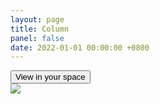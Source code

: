 ```yaml
---
layout: page
title: Column
panel: false
date: 2022-01-01 00:00:00 +0800
---
```


<model-viewer src="robot-column.glb" ar ar-modes="webxr scene-viewer quick-look" camera-controls poster="poster.webp" shadow-intensity="1" auto-rotate environment-image="legacy" shadow-softness="0.67" exposure="2">
    <div class="progress-bar hide" slot="progress-bar">
        <div class="update-bar"></div>
    </div>
    <button slot="ar-button" id="ar-button">
        View in your space
    </button>
    <div id="ar-prompt">
        <img src="https://modelviewer.dev/shared-assets/icons/hand.png">
    </div>
</model-viewer>

  